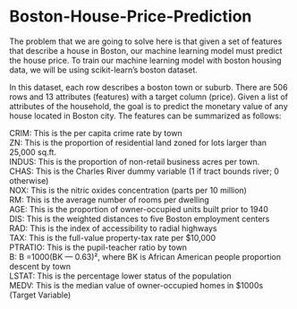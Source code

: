 # Boston-House-Price-Prediction
The problem that we are going to solve here is that given a set of features that describe a house in Boston, our machine learning model must predict the house price. To train our machine learning model with boston housing data, we will be using scikit-learn’s boston dataset.

In this dataset, each row describes a boston town or suburb. There are 506 rows and 13 attributes (features) with a target column (price).
Given a list of attributes of the household, the goal is to predict the monetary value of any house located in Boston city. The features can be summarized as follows:

 CRIM: This is the per capita crime rate by town<br>
 ZN: This is the proportion of residential land zoned for lots larger than 25,000 sq.ft.<br>
 INDUS: This is the proportion of non-retail business acres per town.<br>
 CHAS: This is the Charles River dummy variable (1 if tract bounds river; 0 otherwise)<br>
 NOX: This is the nitric oxides concentration (parts per 10 million)<br>
 RM: This is the average number of rooms per dwelling<br>
 AGE: This is the proportion of owner-occupied units built prior to 1940<br>
 DIS: This is the weighted distances to five Boston employment centers<br>
 RAD: This is the index of accessibility to radial highways<br>
 TAX: This is the full-value property-tax rate per $10,000<br>
 PTRATIO: This is the pupil-teacher ratio by town<br>
 B: B =1000(BK — 0.63)², where BK is African American people proportion descent by town<br>
 LSTAT: This is the percentage lower status of the population<br>
 MEDV: This is the median value of owner-occupied homes in $1000s (Target Variable)

